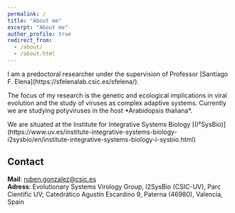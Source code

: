 ```yaml
---
permalink: /
title: "About me"
excerpt: "About me"
author_profile: true
redirect_from: 
  - /about/
  - /about.html
---
```

<p>I am a predoctoral researcher under the supervision of Professor [Santiago F. Elena](https://sfelenalab.csic.es/sfelena/).</p> 
<p>The focus of my research is the genetic and ecological implications in viral evolution and the study of viruses as complex adaptive systems. Currently we are studying potyviruses in the host *Arabidopsis thaliana*.</p> 
<p>We are situated at the Institute for Integrative Systems Biology [(I²SysBio)](https://www.uv.es/institute-integrative-systems-biology-i2sysbio/en/institute-integrative-systems-biology-i-sysbio.html)</p> 

## Contact

**Mail**: ruben.gonzalez@csic.es<br/> 
**Adress**: Evolutionary Systems Virology  Group, I2SysBio (CSIC-UV), Parc Cientific UV; Catedrático Agustín Escardino 9, Paterna (46980), Valencia, Spain
